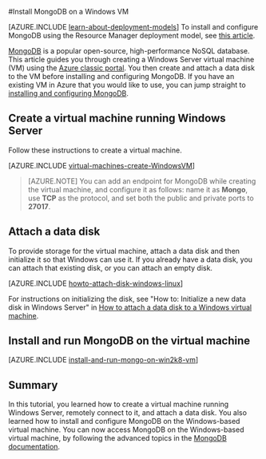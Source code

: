 <properties
	pageTitle="Install MongoDB on a Windows VM | Microsoft Azure"
	description="Learn how to install MongoDB on an Azure VM created with the classic deployment model running Windows Server."
	services="virtual-machines-windows"
	documentationCenter=""
	authors="iainfoulds"
	manager="timlt"
	editor="tysonn"
	tags="azure-service-management"/>

<tags
	ms.service="virtual-machines-windows"
	ms.workload="infrastructure-services"
	ms.tgt_pltfrm="vm-windows"
	ms.devlang="na"
	ms.topic="article"
	ms.date="10/10/2016"
	ms.author="iainfou"/>

#Install MongoDB on a Windows VM

[AZURE.INCLUDE [learn-about-deployment-models](../../includes/learn-about-deployment-models-classic-include.md)] To install and configure MongoDB using the Resource Manager deployment model, see [this article](virtual-machines-windows-install-mongodb.md).

[MongoDB][MongoDB] is a popular open-source, high-performance NoSQL database. This article guides you through creating a Windows Server virtual machine (VM) using the [Azure classic portal][AzurePortal]. You then create and attach a data disk to the VM before installing and configuring MongoDB. If you have an existing VM in Azure that you would like to use, you can jump straight to [installing and configuring MongoDB](#install-and-run-mongodb-on-the-virtual-machine).


## Create a virtual machine running Windows Server

Follow these instructions to create a virtual machine.

[AZURE.INCLUDE [virtual-machines-create-WindowsVM](../../includes/virtual-machines-create-windowsvm.md)]

> [AZURE.NOTE] You can add an endpoint for MongoDB while creating the virtual machine, and configure it as follows: name it as **Mongo**, use **TCP** as the protocol, and set both the public and private ports to **27017**.

## Attach a data disk
To provide storage for the virtual machine, attach a data disk and then initialize it so that Windows can use it. If you already have a data disk, you can attach that existing disk, or you can attach an empty disk.

[AZURE.INCLUDE [howto-attach-disk-windows-linux](../../includes/howto-attach-disk-windows-linux.md)]

For instructions on initializing the disk, see "How to: Initialize a new data disk in Windows Server" in [How to attach a data disk to a Windows virtual machine](virtual-machines-windows-classic-attach-disk.md).

## Install and run MongoDB on the virtual machine

[AZURE.INCLUDE [install-and-run-mongo-on-win2k8-vm](../../includes/install-and-run-mongo-on-win2k8-vm.md)]

## Summary
In this tutorial, you learned how to create a virtual machine running Windows Server, remotely connect to it, and attach a data disk.  You also learned how to install and configure MongoDB on the Windows-based virtual machine. You can now access MongoDB on the Windows-based virtual machine, by following the advanced topics in the [MongoDB documentation][MongoDocs].

[MongoDocs]: http://docs.mongodb.org/manual/
[MongoDB]: http://www.mongodb.org/
[AzurePortal]: http://manage.windowsazure.com
